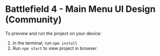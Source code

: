 
  # Battlefield 4 - Main Menu UI Design (Community)

  To preview and run the project on your device:
  1) In the terminal, run `npm install`
  2) Run `npm start` to view project in browser
  
